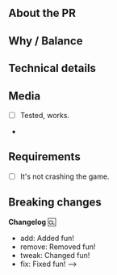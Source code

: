 ## About the PR

## Why / Balance

## Technical details

## Media
- [ ] Tested, works.
-
## Requirements
- [ ] It's not crashing the game.

## Breaking changes

**Changelog**
:cl:
- add: Added fun!
- remove: Removed fun!
- tweak: Changed fun!
- fix: Fixed fun!
-->
